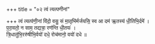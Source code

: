 +++
title = "०२ त्वं त्यत्पणीनां"

+++
त्वं त्यत्प॑णी॒नां वि॑दो॒ वसु॒ सं मा॒तृभि॑र्मर्जयसि॒ स्व आ दम॑ ऋ॒तस्य॑ धी॒तिभि॒र्दमे॑ ।  
प॒रा॒वतो॒ न साम॒ तद्यत्रा॒ रण॑न्ति धी॒तयः॑ ।  
त्रि॒धातु॑भि॒ररु॑षीभि॒र्वयो॑ दधे॒ रोच॑मानो॒ वयो॑ दधे ॥
